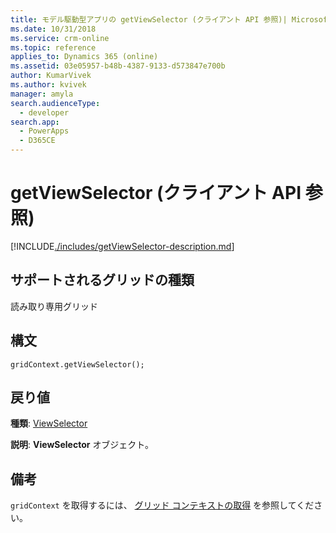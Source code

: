```yaml
---
title: モデル駆動型アプリの getViewSelector (クライアント API 参照)| MicrosoftDocs
ms.date: 10/31/2018
ms.service: crm-online
ms.topic: reference
applies_to: Dynamics 365 (online)
ms.assetid: 03e05957-b48b-4387-9133-d573847e700b
author: KumarVivek
ms.author: kvivek
manager: amyla
search.audienceType:
  - developer
search.app:
  - PowerApps
  - D365CE
---
```

# <a name="getviewselector-client-api-reference"></a>getViewSelector (クライアント API 参照)



[!INCLUDE[./includes/getViewSelector-description.md](./includes/getViewSelector-description.md)]

## <a name="grid-types-supported"></a>サポートされるグリッドの種類

読み取り専用グリッド

## <a name="syntax"></a>構文

`gridContext.getViewSelector();`

## <a name="return-value"></a>戻り値

**種類**: [ViewSelector](../viewselector.md)

**説明**: **ViewSelector** オブジェクト。

## <a name="remarks"></a>備考

`gridContext` を取得するには、 [グリッド コンテキストの取得](../../grids.md#bkmk_gridcontext) を参照してください。





